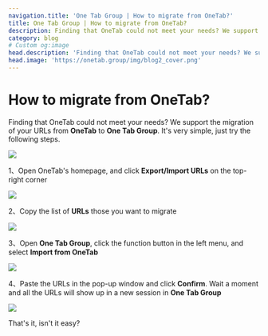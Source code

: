 ```yaml
---
navigation.title: 'One Tab Group | How to migrate from OneTab?'
title: One Tab Group | How to migrate from OneTab?
description: Finding that OneTab could not meet your needs? We support the migration of your URLs from OneTab to One Tab Group.
category: blog
# Custom og:image
head.description: 'Finding that OneTab could not meet your needs? We support the migration of your URLs from OneTab to One Tab Group.'
head.image: 'https://onetab.group/img/blog2_cover.png'
---
```


# How to migrate from OneTab?

Finding that OneTab could not meet your needs? We support the migration of your URLs from **OneTab** to **One Tab Group**. It's very simple, just try the following steps.

![](/img/blog2_0.gif)

1、Open OneTab's homepage, and click **Export/Import URLs** on the top-right corner

![](/img/blog2_1.jpg)

2、Copy the list of **URLs** those you want to migrate

![](/img/blog2_2.jpg)

3、Open **One Tab Group**, click the function button in the left menu, and select **Import from OneTab**

![](/img/blog2_3.jpg)

4、Paste the URLs in the pop-up window and click **Confirm**. Wait a moment and all the URLs will show up in a new session in **One Tab Group**

![](/img/blog2_4.jpg)

That's it, isn't it easy?
